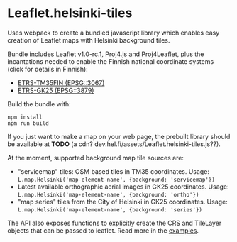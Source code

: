# Leaflet.helsinki-tiles

Uses webpack to create a bundled javascript library which enables easy creation of Leaflet maps with Helsinki background tiles.

Bundle includes Leaflet v1.0-rc.1, Proj4.js and Proj4Leaflet, plus the incantations needed to enable the Finnish national coordinate systems (click for details in Finnish):
 - [ETRS-TM35FIN (EPSG::3067)](http://www.maanmittauslaitos.fi/ammattilaisille/maastotiedot/koordinaatti-korkeusjarjestelmat/karttaprojektiot-tasokoordinaatistot/tasokoordinaatistot/etrs)
 - [ETRS-GK25 (EPSG::3879)](http://www.maanmittauslaitos.fi/ammattilaisille/maastotiedot/koordinaatti-korkeusjarjestelmat/karttaprojektiot-tasokoordinaatistot/tasokoordinaatistot/etrs-gkn)

Build the bundle with:
```
npm install
npm run build
```

If you just want to make a map on your web page, the prebuilt library should be available at **TODO** (a cdn? dev.hel.fi/assets/Leaflet.helsinki-tiles.js??).

At the moment, supported background map tile sources are:
 - "servicemap" tiles: OSM based tiles in TM35 coordinates. Usage: `L.map.Helsinki('map-element-name', {background: 'servicemap'})`
 - Latest available orthographic aerial images in GK25 coordinates. Usage: `L.map.Helsinki('map-element-name', {background: 'ortho'})`
 - "map series" tiles from the City of Helsinki in GK25 coordinates. Usage: `L.map.Helsinki('map-element-name', {background: 'series'})`

The API also exposes functions to explicitly create the CRS and TileLayer objects that can be passed to leaflet. Read more in the [examples](examples.html).
